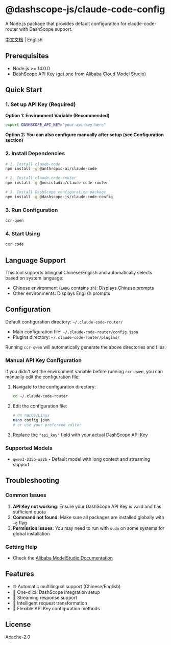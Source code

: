 # @dashscope-js/claude-code-config

A Node.js package that provides default configuration for claude-code-router with DashScope support.

[中文文档](./README.zh-CN.md) | English

## Prerequisites

- Node.js >= 14.0.0
- DashScope API Key (get one from [Alibaba Cloud Model Studio](https://bailian.console.alibabacloud.com/?tab=dashboard#/api-key))

## Quick Start

### 1. Set up API Key (Required)

**Option 1: Environment Variable (Recommended)**

```bash
export DASHSCOPE_API_KEY="your-api-key-here"
```

**Option 2: You can also configure manually after setup (see Configuration section)**

### 2. Install Dependencies

```bash
# 1. Install claude-code
npm install -g @anthropic-ai/claude-code

# 2. Install claude-code-router
npm install -g @musistudio/claude-code-router

# 3. Install DashScope configuration package
npm install -g @dashscope-js/claude-code-config
```

### 3. Run Configuration

```bash
ccr-qwen
```

### 4. Start Using

```bash
ccr code
```

## Language Support

This tool supports bilingual Chinese/English and automatically selects based on system language:

- Chinese environment (`LANG` contains `zh`): Displays Chinese prompts
- Other environments: Displays English prompts

## Configuration

Default configuration directory: `~/.claude-code-router/`

- Main configuration file: `~/.claude-code-router/config.json`
- Plugins directory: `~/.claude-code-router/plugins/`

Running `ccr-qwen` will automatically generate the above directories and files.

### Manual API Key Configuration

If you didn't set the environment variable before running `ccr-qwen`, you can manually edit the configuration file:

1. Navigate to the configuration directory:

   ```bash
   cd ~/.claude-code-router
   ```

2. Edit the configuration file:

   ```bash
   # On macOS/Linux
   nano config.json
   # or use your preferred editor
   ```

3. Replace the `"api_key"` field with your actual DashScope API Key

### Supported Models

- `qwen3-235b-a22b` - Default model with long context and streaming support

## Troubleshooting

### Common Issues

1. **API Key not working**: Ensure your DashScope API Key is valid and has sufficient quota
2. **Command not found**: Make sure all packages are installed globally with `-g` flag
3. **Permission issues**: You may need to run with `sudo` on some systems for global installation

### Getting Help

- Check the [Alibaba ModelStudio Documentation](https://bailian.console.alibabacloud.com/?tab=doc#/doc)

## Features

- 🌐 Automatic multilingual support (Chinese/English)
- 🔧 One-click DashScope integration setup
- 🚀 Streaming response support
- 📝 Intelligent request transformation
- 🔑 Flexible API Key configuration methods

## License

Apache-2.0
